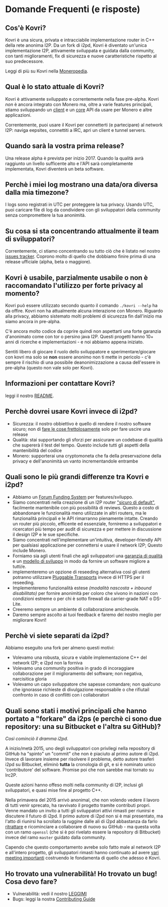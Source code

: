 # Domande Frequenti (e risposte)

## Cos'è Kovri?
Kovri è una sicura, privata e intracciabile implementazione router in C++ della rete anonima I2P. Da un fork di i2pd, Kovri è diventato un'unica implementazione I2P, attivamente sviluppata e guidata dalla community, con tanti miglioramenti, fix di sicurezza e nuove caratteristiche rispetto al suo predecessore.

Leggi di più su Kovri nella [Moneropedia](https://getmonero.org/knowledge-base/moneropedia/kovri).

## Qual è lo stato attuale di Kovri?
Kovri è attivamente sviluppato e correntemente nella fase pre-alpha. Kovri *non* è ancora integrato con Monero ma, oltre a varie features principali, stiamo sviluppando un [client](https://github.com/monero-project/kovri/issues/351) e un [core](https://github.com/monero-project/kovri/issues/350) API da usare per Monero e altre applicazioni.

Correntemente, puoi usare il Kovri per connetterti (e partecipare) al network I2P: naviga eepsites, connettiti a IRC, apri un client e tunnel servers.

## Quando sarà la vostra prima release?
Una release alpha è prevista per inizio 2017. Quando la qualità avrà raggiunto un livello sufficente alto e l'API sarà completamente implementata, Kovri diventerà un beta software.

## Perchè i miei log mostrano una data/ora diversa dalla mia timezone?
I logs sono registrati in UTC per proteggere la tua privacy. Usando UTC, puoi caricare file di log da condividere con gli sviluppatori della community senza compromettere la tua anonimità.

## Su cosa si sta concentrando attualmente il team di sviluppatori?
Correntemente, ci stiamo concentrando su tutto ciò che è listato nel nostro [issues tracker](https://github.com/monero-project/kovri/issues/). Coprono molto di quello che dobbiamo finire prima di una release ufficiale (alpha, beta o maggiore).

## Kovri è usabile, parzialmente usabile o non è raccomandato l'utilizzo per forte privacy al momento?
Kovri può essere utilizzato secondo quanto il comando ```./kovri --help``` ha da offire. Kovri non ha attualmente alcuna interazione con Monero. Riguardo alla privacy, abbiamo sistemato molti problemi di sicurezza fin dall'inizio ma siamo ancora in pre-alpha.

C'è ancora molto codice da coprire quindi non aspettarti una forte garanzia d'anonimato come con tor o persino java I2P. Questi progetti hanno 10+ anni di ricerche e implementazioni - e noi abbiamo appena iniziato.

Sentiti libero di giocare il ruolo dello sviluppatore e sperimentare/giocare con kovri ma solo se **non** essere anonimo non ti mette in pericolo - c'è sempre il rischio di una possibile deanonimizzazione a causa dell'essere in pre-alpha (questo non vale solo per Kovri).

## Informazioni per contattare Kovri?
leggi il nostro [README](https://github.com/monero-project/kovri/blob/master/README.md).

## Perchè dovrei usare Kovri invece di i2pd?
- Sicurezza: il nostro obbiettivo è quello di rendere il nostro software sicuro; non di [fare le cose frettolosamente](https://github.com/monero-project/kovri/issues/65) solo per fare uscire una release
- Qualità: stai supportando gli sforzi per assicurare un codebase di qualità che supererà il test del tempo. Questo include tutti gli aspetti della mantenibilità del codice
- Monero: supporterai una cryptomoneta che fa della preservazione della privacy e dell'anonimità un vanto incrementandole entrambe

## Quali sono le più grandi differenze tra Kovri e i2pd?

- Abbiamo un [Forum Funding System](https://forum.getmonero.org/8/funding-required) per features/sviluppo.
- Siamo concentrati nella creazione di un I2P router ["sicuro di default"](http://www.openbsd.org/security.html), facilmente mantenibile con più possibilità di reviews. Questo a costo di abbandonare le funzionalità meno utilizzate in altri routers, ma le funzionalità principali e le API rimarranno pienamente intatte. Creando un router più piccolo, efficente ed essenziale, forniremo a sviluppatori e ricercatori più tempo per audit di sicurezza e per mettere in discussione il design I2P e le sue specifiche.
- Siamo concentrati nell'implementare un'intuitiva, developer-friendly API per qualsiasi applicazione per connettersi e usare il network I2P; Questo include Monero.
- Forniamo sia agli utenti finali che agli sviluppatori una [garanzia di qualità](https://github.com/monero-project/kovri/issues/58) e un [modello di sviluppo](https://github.com/monero-project/kovri/blob/master/doc/CONTRIBUTING.md) in modo da fornire un software migliore a tutti/e.
- implementeremo un opzione di reseeding alternativa così gli utenti potranno utilizzare [Pluggable Transports](https://www.torproject.org/docs/pluggable-transports.html.en) invece di HTTPS per il reseeding.
- Implementeremo funzionalità estese *(modalità nascosta + inbound disabilitato)* per fornire anonimità per coloro che vivono in nazioni con condizioni estreme o per chi è sotto firewall da carrier-grade NAT o DS-Lite.
- Creeremo sempre un ambiente di collaborazione amichevole.
- Daremo sempre ascolto ai tuoi feedback e faremo del nostro meglio per migliorare Kovri!

## Perchè vi siete separati da i2pd?

Abbiamo eseguito una fork per almeno questi motivi:

- Volevamo una robusta, sicura e viabile implementazione C++ del network I2P; e i2pd non la forniva
- Volevamo una community positiva in grado di incoraggiare collaborazione per il miglioramento del software; non negativa, narcisitica gloria
- Volevamo un capo sviluppatore che sapesse comandare; non qualcuno che ignorasse richieste di divulgazione responsabile o che  rifiutail confronto in caso di conflitti con i collaboratori

## Quali sono stati i motivi principali che hanno portato a "forkare" da i2ps (e perchè ci sono due repository: una su Bitbucket e l'altra su GitHub)?

*Così cominciò il dramma i2pd*.

A inizio/metà 2015, uno degli sviluppatori con privilegi nella repository di GitHub ha "spinto" un "commit" che non è piaciuto al primo autore di i2pd. Invece di lavorare insieme per risolvere il problema, detto autore trasferì i2pd su Bitbucket, eliminò **tutta** la cronologia di git, e si è nominato unico 'contributore' del software. Promise poi che non sarebbe mai tornato su Irc2P.

Queste azioni hanno offeso molti nella community di I2P, inclusi gli sviluppatori, e quasi mise fine al progetto C++.

Nella primavera del 2015 arrivò anonimal, che non volendo vedere il lavoro di tutti venir sprecato, ha ravvivato il progetto tramite contributi propri. Venne mandato un invito a tutti gli sviluppatori attivi rimasti per riunirsi e discutere il futuro di i2pd. Il primo autore di i2pd non si è mai presentato, ma l'atto di riunirsi ha scrollato la ruggine dalle ali di i2pd abbastanza da farlo [ritrattare](https://github.com/PurpleI2P/i2pd/issues/279) e ricominciare a collaborare di nuovo su GitHub - ma questa volta con un ramo ```openssl``` (che si è poi rivelato essere la repository di Bitbucket) invece del ramo ```master``` guidato dalla community.

Capendo che questo comportamento avrebe solo fatto male al network I2P e all'intero progetto, gli sviluppatori rimasti hanno continuato ad avere [vari meeting importanti](https://github.com/monero-project/kovri/issues/47) costruendo le fondamenta di quello che adesso è Kovri.

## Ho trovato una vulnerabilità! Ho trovato un bug! Cosa devo fare?
- Vulnerabilità: vedi il nostro [LEGGIMI](https://github.com/monero-project/kovri/blob/master/README.md)
- Bugs: leggi la nostra [Contributing Guide](https://github.com/monero-project/kovri/blob/master/doc/CONTRIBUTING.md)
